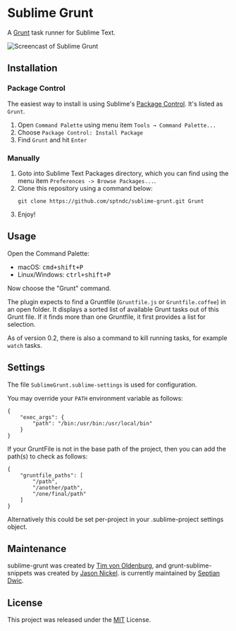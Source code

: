 # Sublime Grunt

A [Grunt](https://github.com/gruntjs/grunt) task runner for Sublime Text.

![Screencast of Sublime Grunt](screencast.gif)

## Installation

### Package Control

The easiest way to install is using Sublime's [Package Control](https://packagecontrol.io/packages/Grunt). It's
listed as `Grunt`.

1. Open `Command Palette` using menu item `Tools → Command Palette...`
2. Choose `Package Control: Install Package`
3. Find `Grunt` and hit `Enter`

### Manually

1. Goto into Sublime Text Packages directory, which you can find
   using the menu item `Preferences -> Browse Packages...`.
2. Clone this repository using a command below:
   ```
   git clone https://github.com/sptndc/sublime-grunt.git Grunt
   ```
3. Enjoy!

## Usage

Open the Command Palette:

* macOS: <kbd>cmd+shift+P</kbd>
* Linux/Windows: <kbd>ctrl+shift+P</kbd>

Now choose the "Grunt" command.

The plugin expects to find a Gruntfile (`Gruntfile.js` or
`Gruntfile.coffee`) in an open folder. It displays a sorted list of
available Grunt tasks out of this Grunt file. If it finds more than
one Gruntfile, it first provides a list for selection.

As of version 0.2, there is also a command to kill running tasks, for
example `watch` tasks.

## Settings

The file `SublimeGrunt.sublime-settings` is used for configuration.

You may override your `PATH` environment variable as follows:

```
{
    "exec_args": {
        "path": "/bin:/usr/bin:/usr/local/bin"
    }
}
```

If your GruntFile is not in the base path of the project, then you
can add the path(s) to check as follows:

```
{
    "gruntfile_paths": [
        "/path",
        "/another/path",
        "/one/final/path"
    ]
}
```

Alternatively this could be set per-project in your .sublime-project
settings object.

## Maintenance

sublime-grunt was created by [Tim von Oldenburg](https://github.com/tvooo), and
grunt-sublime-snippets was created by [Jason Nickel](https://github.com/devatrox).
is currently maintained by [Septian Dwic](https://github.com/sptndc).

## License

This project was released under the [MIT](LICENSE) License.
